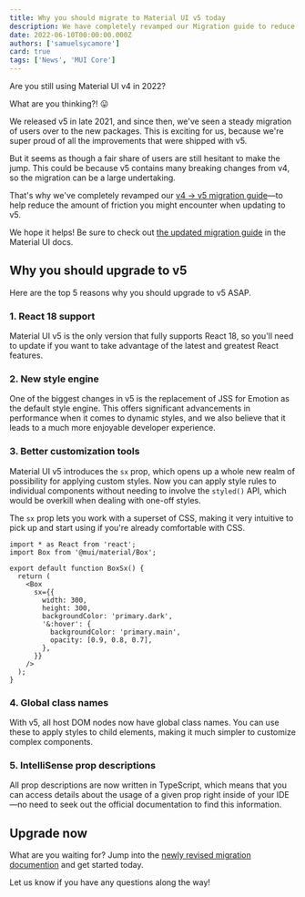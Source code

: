 ```yaml
---
title: Why you should migrate to Material UI v5 today
description: We have completely revamped our Migration guide to reduce friction when upgrading to v5. Get started now!
date: 2022-06-10T00:00:00.000Z
authors: ['samuelsycamore']
card: true
tags: ['News', 'MUI Core']
---
```


Are you still using Material UI v4 in 2022?

What are you thinking?! 😛

We released v5 in late 2021, and since then, we've seen a steady migration of users over to the new packages.
This is exciting for us, because we're super proud of all the improvements that were shipped with v5.

But it seems as though a fair share of users are still hesitant to make the jump.
This could be because v5 contains many breaking changes from v4, so the migration can be a large undertaking.

That's why we've completely revamped our [v4 -> v5 migration guide](https://mui.com/material-ui/migration/migration-v4/)—to help reduce the amount of friction you might encounter when updating to v5.

We hope it helps!
Be sure to check out [the updated migration guide](https://mui.com/material-ui/migration/migration-v4/) in the Material UI docs.

## Why you should upgrade to v5

Here are the top 5 reasons why you should upgrade to v5 ASAP.

### 1. React 18 support

Material UI v5 is the only version that fully supports React 18, so you'll need to update if you want to take advantage of the latest and greatest React features.

### 2. New style engine

One of the biggest changes in v5 is the replacement of JSS for Emotion as the default style engine.
This offers significant advancements in performance when it comes to dynamic styles, and we also believe that it leads to a much more enjoyable developer experience.

### 3. Better customization tools

Material UI v5 introduces the `sx` prop, which opens up a whole new realm of possibility for applying custom styles.
Now you can apply style rules to individual components without needing to involve the `styled()` API, which would be overkill when dealing with one-off styles.

The `sx` prop lets you work with a superset of CSS, making it very intuitive to pick up and start using if you're already comfortable with CSS.

```tsx
import * as React from 'react';
import Box from '@mui/material/Box';

export default function BoxSx() {
  return (
    <Box
      sx={{
        width: 300,
        height: 300,
        backgroundColor: 'primary.dark',
        '&:hover': {
          backgroundColor: 'primary.main',
          opacity: [0.9, 0.8, 0.7],
        },
      }}
    />
  );
}
```

### 4. Global class names

With v5, all host DOM nodes now have global class names.
You can use these to apply styles to child elements, making it much simpler to customize complex components.

### 5. IntelliSense prop descriptions

All prop descriptions are now written in TypeScript, which means that you can access details about the usage of a given prop right inside of your IDE—no need to seek out the official documentation to find this information.

## Upgrade now

What are you waiting for?
Jump into the [newly revised migration documention](https://mui.com/material-ui/migration/migration-v4/) and get started today.

Let us know if you have any questions along the way!
